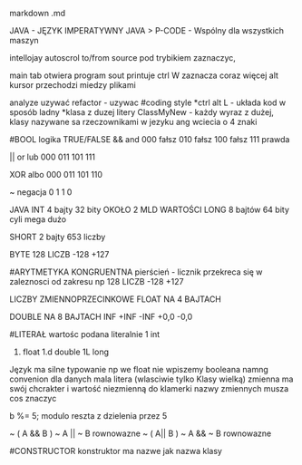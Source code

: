 markdown .md

JAVA - JĘZYK IMPERATYWNY
JAVA > P-CODE - Wspólny dla wszystkich maszyn 

intellojay autoscrol to/from source  pod trybikiem zaznaczyc,

main tab otwiera program
sout printuje
ctrl W zaznacza coraz więcej
alt kursor przechodzi miedzy plikami

analyze uzywać
refactor -  uzywac
#coding style
*ctrl alt L - układa kod w sposób ladny
*klasa z duzej litery ClassMyNew - każdy wyraz z dużej, klasy nazywane sa rzeczownikami w jezyku ang
wciecia o 4 znaki

#BOOL logika TRUE/FALSE
&& and
000 fałsz
010 fałsz
100 fałsz
111 prawda

|| or lub
000
011
101
111

XOR albo
000
011
101
110
 
~ negacja
0 1
1 0

JAVA 
INT 4 bajty 32 bity OKOŁO 2 MLD WARTOŚCI
LONG 8 bajtów 64 bity cyli mega dużo

SHORT 2 bajty 653 liczby

BYTE 128 LICZB -128 +127

#ARYTMETYKA KONGRUENTNA
pierścień - licznik przekreca się w zaleznosci od zakresu np 
128 LICZB -128 +127

LICZBY ZMIENNOPRZECINKOWE FLOAT
NA 4 BAJTACH

DOUBLE NA 8 BAJTACH
INF 
+INF
-INF
+0,0
-0,0


#LITERAŁ wartośc podana literalnie
1 int
1. float
1.d double
1L long

Język ma silne typowanie np we float nie wpiszemy booleana
namng convenion dla danych mala litera (wlasciwie tylko Klasy wielką)
zmienna ma swój chcrakter i wartość niezmienną do klamerki
nazwy zmiennych musza cos znaczyc

 b %= 5; modulo reszta z dzielenia przez 5
 
~ ( A && B )   ~ A || ~ B rownowazne
~ ( A|| B )   ~ A  && ~ B rownowazne


#CONSTRUCTOR
konstruktor ma nazwe jak nazwa klasy 

